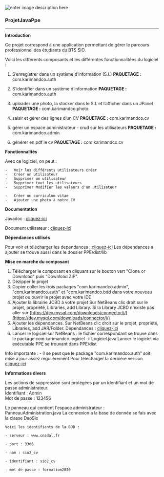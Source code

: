 ![enter image description here](https://www.freepngimg.com/thumb/java/1-2-java-free-png-image.png)
<br>

### ProjetJavaPpe

----------

**Introduction**

Ce projet correspond à une application permettant de gérer le parcours professionnel des étudiants du BTS SIO.

Voici les différents composants et les différentes fonctionnalitées du logiciel :

1.  S’enregistrer dans un système d’information (S.I.) 
    **PAQUETAGE :**  com.karimandco.auth
    
2.  S’identifier dans un système d’information 
    **PAQUETAGE  :**  com.karimandco.auth
    
3.  uploader une photo, la stocker dans le S.I. et l’afficher dans un JPanel
    **PAQUETAGE  :**  com.karimandco.photo
    
4.  saisir et gérer des lignes d’un CV
	**PAQUETAGE  :**  com.karimandco.cv

5.  gérer un espace administrateur - crud sur les utilisateurs 
	 **PAQUETAGE :**  com.karimandco.admin
    
6.  générer en pdf le cv
	 **PAQUETAGE :** com.karimandco.cv



**Fonctionnalités**

Avec ce logiciel, on peut :

```
-   Voir les différents utilisateurs créer
-   Créer un utilisateur
-   Supprimer un utilisateur 
-   Supprimer tout les utilisateurs
-   Supprimer Modifier les valeurs d'un utilisateur 

-   Créer un curriculum vitae
-   Ajouter une photo à notre CV

```


**Documentation**

Javadoc :  [cliquez-ici](https://drive.google.com/drive/u/0/folders/1WrhycMSDc_J2tnBF_AOnucj6STEesQYp)

Document utilisateur :  [cliquez-ici](https://docs.google.com/document/d/15QIxRUZaRtbfLVSUj3wGbymef0nRDSqZLrFwba0LdTQ/edit)


**Dépendances utilisés**

Pour voir et télécharger les dependances :  [cliquez-ici](https://drive.google.com/drive/u/0/folders/1dKuqR9ON-Xatcf9F6PNjLwxOV_AhOw_f)
Les dépendances a ajouter se trouve aussi dans le dossier PPE/dist/lib


**Mise en marche du composant**

1.  Télécharger le composant en cliquant sur le bouton vert "Clone or Download" puis "Download ZIP".
2.  Dézipper le projet
3.  Copier coller les trois packages "com.karimandco.admin", "com.karimandco.auth" et "com.karimandco.bdd dans votre nouveau projet ou ouvrir le projet avec votre IDE
4.  Ajouter la librairie JCBD à votre projet Sur NetBeans clic droit sur le projet, propriété, Libraries, add Library. Si la Library JCBD n'existe pas aller sur  [https://dev.mysql.com/downloads/connector/j/](https://dev.mysql.com/downloads/connector/j/)
5.  Ajouter les dépendances. Sur NetBeans clic droit sur le projet, propriété, Libraries, add JAR/Folder. Dépendances :  [cliquez-ici](https://drive.google.com/drive/folders/1dKuqR9ON-Xatcf9F6PNjLwxOV_AhOw_f?usp=sharing)
6.  Lancer le logiciel sur NetBeans : le fichier correspondant se trouve dans le package com.karimandco.logiciel   -> Logiciel.java
    Lancer le logiciel via exécutable PPE se trouvant dans PPE/dist

Info importante : - Il se peut que le package "com.karimandco.auth" soit mise à jour assez régulièrement.Pour télécharger la dernière version  [cliquez-ici](https://github.com/pawel956/projetKarimAndCo_ConnexionInscription/)


**Informations divers**

Les actions de suppression sont protégées par un identifiant et un mot de passe administrateur.  
Identifiant : Admin  
Mot de passe : 123456  
  
Le panneau qui contient l'espace administrateur : PanneauAdministration.java La connexion a la base de donnée se fais avec la classe DaoSio


    Voici les identifiants de la BDD :
    
    - serveur : www.cnadal.fr
    
    - port : 3306
    
    - nom : sio2_cv
    
    - identifiant : sio2_cv
    
    - mot de passe : formation2020
